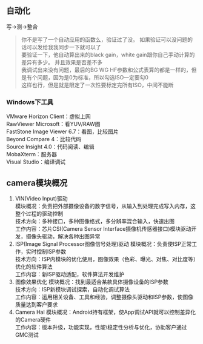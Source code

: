 ## 自动化
写→测→整合  
> 你不是写了一个自动应用的函数么，验证过了没。 如果验证可以没问题的话可以发给我我同步一下就可以了  
> 要验证一下，他自动算出来的black gain，white gain跟你自己手动计算的差异有多少。   并且效果是否差不多  
> 我调试出来没有问题，最后的BG WG HF参数和公式表算的都是一样的，但是有个问题，因为是0为标准，所以勾选ISO一定要勾0    
> 这样也行，但是就是限定了一次性要标定完所有ISO，中间不能断  

### Windows下工具
VMware Horizon Client：虚拟上网  
RawViewer Microsoft：看YUV/RAW图  
FastStone Image Viewer 6.7：看图，比较图片  
Beyond Compare 4：比较代码  
Source Insight 4.0：代码阅读、编辑   
MobaXterm：服务器  
Visual Studio：编译调试  

## camera模块概况
1. VIN(Video Input)驱动  
模块概况：负责把外部摄像设备的数字信号，从输入到处理完成写入内存，这整个过程的驱动控制  
技术方向：多种接口，多种图像格式，多分辨率混合输入，快速出图  
工作内容：芯片CSI(Camera Sensor Interface摄像机传感器接口)模块驱动开发，摄像头驱动，解决各种出图异常  
2. ISP(Image Signal Processor图像信号处理)驱动
模块概况：负责使ISP正常工作，实时控制ISP参数  
技术方向：ISP内模块的优化使用，图像效果（色彩、曝光、对焦、对比度等）优化的软件算法  
工作内容：新ISP驱动适配，软件算法开发维护  
3. 图像效果优化
模块概况：找到最适合某款具体摄像设备的ISP参数  
技术方向：ISP新模块调试探索，自动化调试算法  
工作内容：运用相关设备、工具和经验，调整摄像头驱动和ISP参数，使图像质量达到客户要求  
4. Camera Hal
模块概况：Android持有框架，使App调试API就可以控制差异化的Camera硬件  
工作内容：版本升级，功能实现，性能\稳定性分析与优化，协助客户通过GMC测试  
